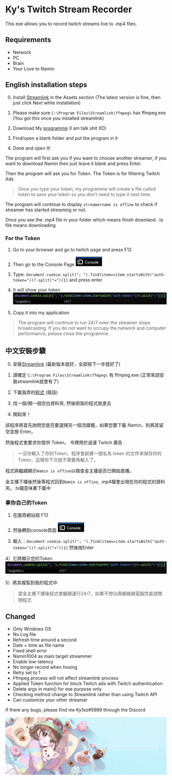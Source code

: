 # Ky's Twitch Stream Recorder
This exe allows you to record twitch streams live to .mp4 files.
## Requirements
- Network
- PC
- Brain
- Your Love to Namin
## English installation steps
0) Install [Streamlink](https://github.com/streamlink/windows-builds/releases) in the Assets section
(The latest version is fine, then just click Next while installation)

1) Please make sure `C:\Program Files\Streamlink\ffmpeg\` has ffmpeg.exe (You got this once you installed streamlink)

2) Download My [programme](https://github.com/Kylezhk/twitch-stream-recorder/releases) (I am talk shit XD)

3) Find/open a blank folder and put the program in it

4) Done and open it!

The program will first ask you if you want to choose another streamer, if you want to download Namin then just leave it blank and press Enter.

Then the program will ask you for Token. The Token is for filtering Twitch Ads

>Once you type your token, my programme will create a file called token to save your token so you don't need to type it next time. 

The program will continue to display `streamername is offine` to check if streamer has started streaming or not.

Once you see the .mp4 file in your folder which means finish downlaod. .ts file means downloading
### For the Token
1) Go to your browser and go to twitch page and press F12

2) Then go to the Console Page
![console](console.png)

3) Type: `document.cookie.split("; ").find(item=>item.startsWith("auth-token="))?.split("=")[1]` and press enter

4) It will show your token
![token](token.png)

5) Copy it into my application

> The program will continue to run 24/7 even the streamer stops broadcasting. If you do not want to occupy the network and computer performance, please close the programme.



## 中文安裝步驟
0) 安裝[Streamlink](https://github.com/streamlink/windows-builds/releases) (最新版本就好，全部按下一步就好了)

1) 請確定 `C:\Program Files\Streamlink\ffmpeg\` 有 ffmpeg.exe (正常來說安裝streamlink就會有了)

2) 下載我弄的[程式](https://github.com/Kylezhk/twitch-stream-recorder/releases) (廢話)

3) 找一個/開一個空白資料夾, 然後把我的程式放進去

4) 開起來！

該程序將首先詢問您是否要選擇另一個流媒體，如果您要下載 Namin，則將其留空並按 Enter。

然後程式會要求你提供 Token。 令牌用於過濾 Twitch 廣告

>一旦你輸入了你的Token，程序會創建一個名為 token 的文件來保存你的Token，這樣你下次就不需要再輸入了。

程式將繼續顯示`Namin is offine`以檢查金主播是否已開始直播。

金主播下播後然後等程式回到`Namin is offine`, .mp4檔會出現在你的程式的資料夾。.ts檔意味著下載中

### 拿你自己的Token
1) 在圖奇網站按 F12

2) 然後轉到console頁面
![console](console.png)

3) 輸入：`document.cookie.split("; ").find(item=>item.startsWith("auth-token="))?.split("=")[1]` 然後按Enter

4）它將顯示您的Token
![token](token.png)

5）將其複製到我的程式中

> 當金主播下播後程式會繼續運行24/7，如果不想佔用網絡跟電腦性能請關閉程式


## Changed
- Only Windows OS
- No Log file
- Refresh time around a second
- Date + time as file name
- Fixed shell error
- Namin1004 as main target streammer
- Enable low-latency
- No longer record when hosing
- Retry set to 1 
- Ffmpeg process will not affect streamlink process
- Applied Token function for block Twitch ads with Twitch authentication 
- Delete args in main() for exe purpose only
- Checking method change to Streamlink rather than using Twitch API
- Can customize your other streamer

If there any bugs, please find me Ky1ez#5989 through the Discord 

[![namin banner](banner.jpg)](https://marpple.shop/en/namin?page=0)